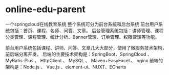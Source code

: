 # online-edu-parent
一个springcloud在线教育系统
整个系统可分为前台系统和后台系统
前台用户系统包括：首页、课程、名师、问答、文章。
后台管理系统包括：讲师管理、课程分类管理、课程管理、统计分析、Banner管理、订单管理、权限管理等功能。

前台用户系统包括课程、讲师、问答、文章几大大部分，使用了微服务技术架构，前后端分离开发。
后端的主要技术架构是：SpringBoot、SpringCloud 、MyBatis-Plus 、 HttpClient 、 MySQL 、 Maven+EasyExcel 、 nginx
前端的架构是：Node.js 、 Vue.js 、element-ui、NUXT、ECharts
